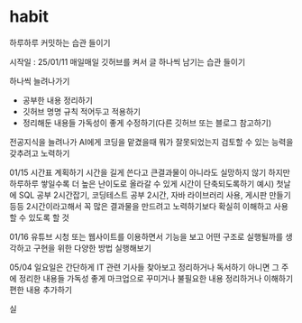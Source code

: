 # habit
하루하루 커밋하는 습관 들이기

시작일 : 25/01/11
매일매일 깃허브를 켜서 글 하나씩 남기는 습관 들이기

하나씩 늘려나가기
- 공부한 내용 정리하기
- 깃허브 명명 규칙 적어두고 적용하기
- 정리해둔 내용들 가독성이 좋게 수정하기(다른 깃허브 또는 블로그 참고하기)

전공지식을 늘려나가 AI에게 코딩을 맡겼을때 뭐가 잘못되었는지 검토할 수 있는 능력을 갖추려고 노력하기

01/15
시간표 계획하기
시간을 길게 쓴다고 큰결과물이 아니라도 실망하지 않기
하지만 하루하루 쌓일수록 더 높은 난이도로 올라갈 수 있게 시간이 단축되도록하기
예시) 첫날에 SQL 공부 2시간잡기, 코딩테스트 공부 2시간, 자바 라이브러리 사용, 게시판 만들기 등등
2시간이라고해서 꼭 많은 결과물을 만드려고 노력하기보다 확실히 이해하고 사용할 수 있도록 할 것

01/16
유튜브 시청 또는 웹사이트를 이용하면서 기능을 보고 어떤 구조로 실행될까를 생각하고 구현을 위한 다양한 방법 실행해보기




05/04 
일요일은 간단하게 IT 관련 기사들 찾아보고 정리하거나 독서하기
아니면 그 주에 정리한 내용들 가독성 좋게 마크업으로 꾸미거나 불필요한 내용 정리하거나 이해하기 편한 내용 추가하기

실
